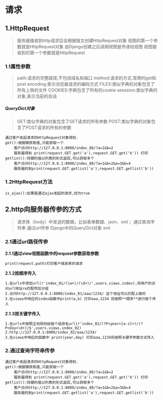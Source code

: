 # 请求

## 1.HttpRequest

> 服务器接收到http请求后会根据报文创建HttpRequest对象
> 视图的第一个参数就是HttpRequest对象
> 由Django创建之后调用视图是传递给视图
> 视图接收到的第一个参数就是HttpRequest

### 1.1属性参数

> path:请求的完整路径,不包括域名和端口
> method:请求的方式,常用的get和post
> encoding:表示浏览器请求的编码方式
> FILES:类似字典的对象包含了所有上唇的文件
> COOKIES:字典包含了所有的cookie
> seession:类似字典的对象,表示当前的会话

##### QueryDict对象

> GET:类似字典的对象包含了GET请求的所有参数
> POST:类似字典的对象包含了POST请求的所有的参数

	通过客户发起请求的HttpRequest对象得到.
	get():根据键获取值,只能获取一个
		客户访问http://127.0.0.1:8000/index_08/?a=1&b=2
		服务器得到 print(request.GET.get('a'),request.GET.get('b')) 打印
	getlist():将键的值以列表的形式返回,可以获取多个
		客户访问http://127.0.0.1:8000/index_08/?a=1&b=2&a=3&b=4
		服务器的到print(request.GET.getlist('a'),request.GET.getlist('b'))

### 1.2HttpRequest方法

	is_ajax():如果是通过ajax发起的请求,则为true



## 2.http向服务器传参的方式

> 请求体（body）中发送的数据，比如表单数据、json、xml；
> 通过查询字符串
> 通过url传参
> Django中的QueryDict对象
> xml

### 2.1通过url路径传参

**2.1.1通过view视图函数中的request参数获取参数**

```
print(request.path)打印客户端发来的请求
```

**2.1.2按顺序传入**


	1.在urls中添加url(r'index_01/(\w+)/(\d+)/',users.views.index),将用户的访问url地址re匹配然后分组
	2.访问http://127.0.0.1:8000/index_01/aaa/1234/ 这个地址可以匹配上面的
	3.在views中响应的index函数中print(a,b) 打印aaa,1234 将按照**顺序**进行挨个传入

**2.1.3按关键字传入**

	1.在urls中按照正则规则给每个组命名url(r'index_02/(?P<year>[a-z]+)/(?P<day>\d+)/$',users.views.index_02)
	2.http://127.0.0.1:8000/index_02/aaa/1234/
	3.在views中响应的函数中 print(year,day) 打印aaa,1234将按照关键字参数方式传入

### 2.通过查询字符串传参

	通过客户发起请求的HttpRequest对象得到.
	get():根据键获取值,只能获取一个
		客户访问http://127.0.0.1:8000/index_08/?a=1&b=2
		服务器得到 print(request.GET.get('a'),request.GET.get('b')) 打印
	getlist():将键的值以列表的形式返回,可以获取多个
		客户访问http://127.0.0.1:8000/index_08/?a=1&b=2&a=3&b=4
		服务器的到print(request.GET.getlist('a'),request.GET.getlist('b'))